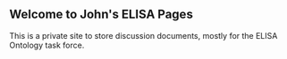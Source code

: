 ## Welcome to John's ELISA Pages

This is a private site to store discussion documents, mostly for the ELISA Ontology task force.
